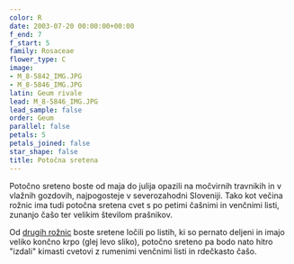 ```yaml
---
color: R
date: 2003-07-20 00:00:00+00:00
f_end: 7
f_start: 5
family: Rosaceae
flower_type: C
image:
- M_8-5842_IMG.JPG
- M_8-5846_IMG.JPG
latin: Geum rivale
lead: M_8-5846_IMG.JPG
lead_sample: false
order: Geum
parallel: false
petals: 5
petals_joined: false
star_shape: false
title: Potočna sretena
---
```

Potočno sreteno boste od maja do julija opazili na močvirnih travnikih in v vlažnih gozdovih, najpogosteje v severozahodni Sloveniji. Tako kot večina rožnic ima tudi potočna sretena cvet s po petimi čašnimi in venčnimi listi, zunanjo čašo ter velikim številom prašnikov.

Od [drugih rožnic](../family/rosaceae/) boste sretene ločili po listih, ki so pernato deljeni in imajo veliko končno krpo (glej levo sliko), potočno sreteno pa bodo nato hitro "izdali" kimasti cvetovi z rumenimi venčnimi listi in rdečkasto čašo.
